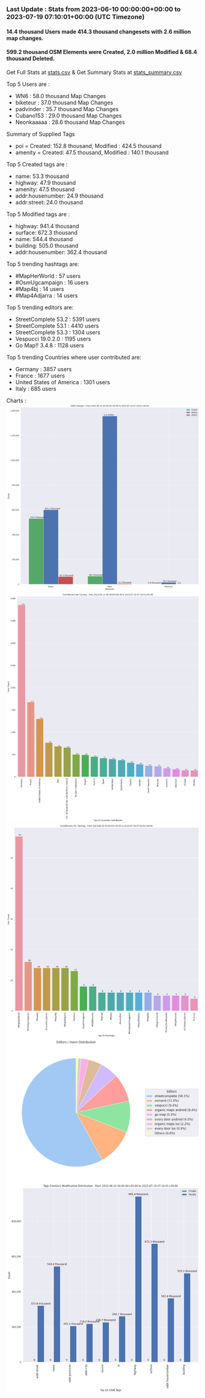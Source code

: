 ### Last Update : Stats from 2023-06-10 00:00:00+00:00 to 2023-07-19 07:10:01+00:00 (UTC Timezone)

#### 14.4 thousand Users made 414.3 thousand changesets with 2.6 million map changes.
#### 599.2 thousand OSM Elements were Created, 2.0 million Modified & 68.4 thousand Deleted.
Get Full Stats at [stats.csv](/stats/fieldmappers/Daily/stats.csv)
 & Get Summary Stats at [stats_summary.csv](/stats/fieldmappers/Daily/stats_summary.csv)

Top 5 Users are : 
- WN6 : 58.0 thousand Map Changes
- biketeur : 37.0 thousand Map Changes
- padvinder : 35.7 thousand Map Changes
- Cubano153 : 29.0 thousand Map Changes
- Neonkaaaaa : 28.6 thousand Map Changes

Summary of Supplied Tags
- poi = Created: 152.8 thousand, Modified : 424.5 thousand
- amenity = Created: 47.5 thousand, Modified : 140.1 thousand


Top 5 Created tags are :
- name: 53.3 thousand
- highway: 47.9 thousand
- amenity: 47.5 thousand
- addr:housenumber: 24.9 thousand
- addr:street: 24.0 thousand


Top 5 Modified tags are :
- highway: 941.4 thousand
- surface: 672.3 thousand
- name: 544.4 thousand
- building: 505.0 thousand
- addr:housenumber: 362.4 thousand


Top 5 trending hashtags are:
- #MapHerWorld : 57 users
- #OsmUgcampaign : 16 users
- #Map4bj : 14 users
- #Map4Adjarra : 14 users


Top 5 trending editors are:
- StreetComplete 53.2 : 5391 users
- StreetComplete 53.1 : 4410 users
- StreetComplete 53.3 : 1304 users
- Vespucci 19.0.2.0 : 1195 users
- Go Map!! 3.4.8 : 1128 users


Top 5 trending Countries where user contributed are:
- Germany : 3857 users
- France : 1677 users
- United States of America : 1301 users
- Italy : 685 users


 Charts : 
![Alt text](./stats_osm_changes.png) 
![Alt text](./stats_users_per_country.png) 
![Alt text](./stats_users_per_hashtag.png) 
![Alt text](./stats_editors_pie_chart.png) 
![Alt text](./stats_tags.png) 
